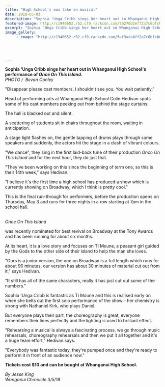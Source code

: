 ```yaml
---
title: "High School's own take on musical"
date: 2018-05-03
description: "Sophia 'Unga Cribb sings her heart out in Whanganui High School's performance of Once On This Island..."
featured-image: http://c1940652.r52.cf0.rackcdn.com/5b270b2eff2a7c6bfc0023d6/Sophia-Unga-Chron-3-May.gif
excerpt: "Sophia 'Unga Cribb sings her heart out in Whanganui High School's performance of Once On This Island."
image_gallery:
     - image: "http://c1940652.r52.cf0.rackcdn.com/5af3ade4ff2a7c6bfc001c53/sophia-Unga-plus..-3-may.jpg"
    
    
    
    
---
```


<p><span><strong>Sophia 'Unga Cribb sings her heart out in Whanganui High School's performance of <em>Once On This Island</em>.</strong> <br /><em>PHOTO /&nbsp; Bevan Conley</em></span><strong></strong></p>
<p class="element element-paragraph">"Disappear please cast members, I shouldn't see you. You wait patiently."</p>
<p class="element element-paragraph">Head of performing arts at Whanganui High School Colin Hedivan spots some of his cast members peeking out from behind the stage curtains.</p>
<p class="element element-paragraph">The hall is blacked out and silent.</p>
<p class="element element-paragraph">A scattering of students sit in chairs throughout the room, waiting in anticipation.</p>
<p class="element element-paragraph">A stage light flashes on, the gentle tapping of drums plays through some speakers and suddenly, the actors hit the stage in a clash of vibrant colours.</p>
<p class="element element-paragraph">"We dance", they sing in the first laid-back tune of their production&nbsp;<em>Once On This Island&nbsp;</em>and for the next hour, they do just that.</p>
<p class="element element-paragraph">"They've been working on this since the beginning of term one, so this is their 14th week," says Hedivan.</p>
<p class="element element-paragraph">"I believe it's the first time a high school has produced a show which is currently showing on Broadway, which I think is pretty cool."</p>
<p class="element element-paragraph">This is the final run-through for performers, before the production opens on Thursday, May 3 and runs for three nights in a row starting at 7pm in the school hall.<br /><br /></p>
<p class="element element-paragraph"><em>Once On This Island</em></p>
<p class="element element-paragraph">was recently nominated for best revival on Broadway at the Tony Awards and has been running for about six months.</p>
<p class="element element-paragraph">At its heart, it is a love story and focuses on Ti Moune, a peasant girl guided by the Gods to the other side of their island to help the man she loves.</p>
<p class="element element-paragraph">"Ours is a junior version, the one on Broadway is a full length which runs for about 90 minutes, our version has about 30 minutes of material cut out from it," says Hedivan.</p>
<p class="element element-paragraph">"It still has all of the same characters, really it has just cut out some of the numbers."</p>
<p class="element element-paragraph">Sophia 'Unga Cribb is fantastic as Ti Moune and this is realised early on when she belts out the first solo performance of the show - her chemistry is strong with Nathaniel Kirk, who plays Daniel.</p>
<p class="element element-paragraph">But everyone plays their part, the choreography is great, everyone remembers their lines perfectly and the lighting is used to brilliant effect.</p>
<p class="element element-paragraph">"Rehearsing a musical is always a fascinating process, we go through music rehearsals, choreography rehearsals and then we put it all together and it's a huge team effort," Hedivan says.</p>
<p class="element element-paragraph">"Everybody was fantastic today, they're pumped once and they're ready to perform it in front of an audience now."</p>
<p class="element element-paragraph"><strong>Tickets cost $10 and can be bought at Whanganui High School.</strong></p>
<p><em>By Jesse King</em><br /><em>Wanganui Chronicle 3/5/18</em></p>

